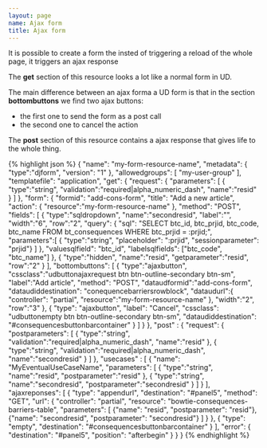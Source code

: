 ```yaml
---
layout: page
name: Ajax form
title: Ajax form
---
```


It is possible to create a form the insted of triggering a reload of the whole page, it triggers an ajax response

The **get** section of this resource looks a lot like a normal form in UD.

The main difference between an ajax forma a UD form is that in the section **bottombuttons** we find two ajax buttons:
* the first one to send the form as a post call
* the second one to cancel the action

The **post** section of this resource contains a ajax response that gives life to the whole thing.

{% highlight json %}
{
  "name": "my-form-resource-name",
  "metadata": { "type":"djform", "version": "1" },
  "allowedgroups": [ "my-user-group" ],
  "templatefile": "application",
  "get": {
    "request": {
      "parameters": [
        { "type":"string", "validation":"required|alpha_numeric_dash", "name":"resid" }
      ]
    },
    "form": {
      "formid": "add-cons-form",
      "title": "Add a new article",
      "action": { "resource":"my-form-resource-name" },
      "method": "POST",
      "fields": [
        { "type":"sqldropdown", "name":"secondresid", "label":"", "width":"6", "row":"2",
          "query": {
            "sql": "SELECT btc_id, btc_prjid, btc_code, btc_name FROM bt_consequences WHERE btc_prjid = :prjid;",
            "parameters":[
              { "type":"string", "placeholder": ":prjid", "sessionparameter": "prjid"}
            ]
          },
          "valuesqlfield": "btc_id",
          "labelsqlfields": ["btc_code", "btc_name"]
        },
        { "type":"hidden", "name":"resid", "getparameter":"resid", "row":"2" }
      ],
      "bottombuttons": [
        {
          "type":"ajaxbutton",
          "cssclass":"udbuttonajaxrequest btn btn-outline-secondary btn-sm",
          "label":"Add article",
          "method": "POST",
          "dataudformid":"add-cons-form",
          "dataudiddestination": "conequencebarriersrowblock",
          "dataudurl":{
            "controller": "partial",
            "resource":"my-form-resource-name"
          },
          "width":"2", "row":"3"
        },
        {
          "type": "ajaxbutton",
          "label": "Cancel",
          "cssclass": "udbuttonempty btn btn-outline-secondary btn-sm",
          "dataudiddestination": "#consequencesbuttonbarcontainer"
        }
      ]
    }
  },
  "post" : {
    "request": {
      "postparameters": [
        { "type":"string", "validation":"required|alpha_numeric_dash", "name":"resid" },
        { "type":"string", "validation":"required|alpha_numeric_dash", "name":"secondresid" }
      ]
    },
    "usecases" : [
      { "name": "MyEventualUseCaseName", "parameters": [
        { "type":"string", "name":"resid", "postparameter":"resid" },
        { "type":"string", "name":"secondresid", "postparameter":"secondresid" }
      ] }
    ],
    "ajaxreponses": [
      {
        "type": "appendurl",
        "destination": "#panel5",
        "method": "GET",
        "url": {
          "controller": "partial",
          "resource": "bowtie-consequences-barriers-table",
          "parameters": [
            {"name": "resid", "postparameter": "resid"},
            {"name": "secondresid", "postparameter": "secondresid"}
          ]
        }
      },
      {
        "type": "empty",
        "destination":  "#consequencesbuttonbarcontainer"
      }
    ],
    "error": { "destination": "#panel5", "position": "afterbegin" }
  }
}
{% endhighlight %}

